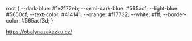 root {
  --dark-blue: #1e2172eb;
  --semi-dark-blue: #565acf;
  --light-blue: #5650cf;
  --text-color: #414141;
  --orange: #f17732;
  --white: #fff;
  --border-color: #565acf3d;
}

https://obalynazakazku.cz/